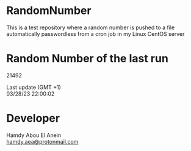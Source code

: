# RandomNumber    
This is a test repository where a random number is pushed to a file automatically passwordless from a cron job in my Linux CentOS server    
# Random Number of the last run   
21492
      
Last update (GMT +1)    
03/28/23 22:00:02
# Developer    
Hamdy Abou El Anein   
hamdy.aea@protonmail.com
